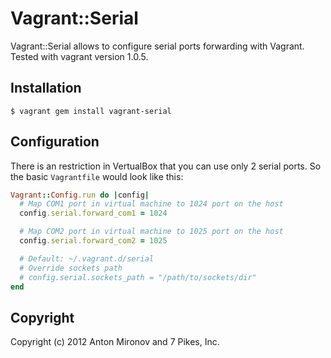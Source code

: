 # Vagrant::Serial

Vagrant::Serial allows to configure serial ports forwarding with Vagrant.
Tested with vagrant version 1.0.5.

## Installation

    $ vagrant gem install vagrant-serial

## Configuration

There is an restriction in VertualBox that you can use only 2 serial ports.
So the basic `Vagrantfile` would look like this:

```ruby
Vagrant::Config.run do |config|
  # Map COM1 port in virtual machine to 1024 port on the host
  config.serial.forward_com1 = 1024

  # Map COM2 port in virtual machine to 1025 port on the host
  config.serial.forward_com2 = 1025

  # Default: ~/.vagrant.d/serial
  # Override sockets path
  # config.serial.sockets_path = "/path/to/sockets/dir"
end
```

## Copyright
Copyright (c) 2012 Anton Mironov and 7 Pikes, Inc.
